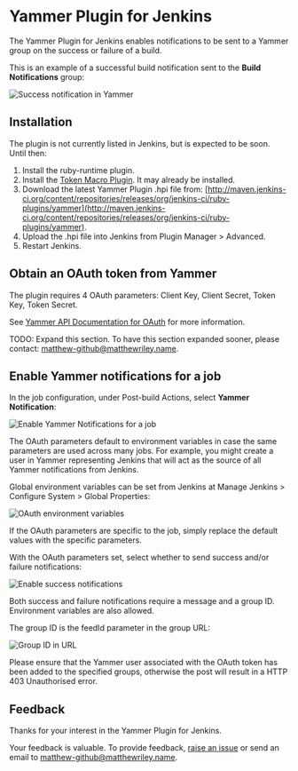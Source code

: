 # Yammer Plugin for Jenkins

The Yammer Plugin for Jenkins enables notifications to be sent to a Yammer group on the success or failure of a build.

This is an example of a successful build notification sent to the __Build Notifications__ group:

![Success notification in Yammer](https://github.com/mattriley/yammer-plugin-for-jenkins/raw/master/readme/success_notification_in_yammer.png)

## Installation

The plugin is not currently listed in Jenkins, but is expected to be soon. Until then:

1. Install the ruby-runtime plugin.
2. Install the [Token Macro Plugin](https://wiki.jenkins-ci.org/display/JENKINS/Token+Macro+Plugin). It may already be installed.
3. Download the latest Yammer Plugin .hpi file from: [http://maven.jenkins-ci.org/content/repositories/releases/org/jenkins-ci/ruby-plugins/yammer](http://maven.jenkins-ci.org/content/repositories/releases/org/jenkins-ci/ruby-plugins/yammer).
4. Upload the .hpi file into Jenkins from Plugin Manager > Advanced.
5. Restart Jenkins.

## Obtain an OAuth token from Yammer

The plugin requires 4 OAuth parameters: Client Key, Client Secret, Token Key, Token Secret.

See [Yammer API Documentation for OAuth](https://developer.yammer.com/api/#oauth) for more information.

TODO: Expand this section. To have this section expanded sooner, please contact: matthew-github@matthewriley.name.

## Enable Yammer notifications for a job

In the job configuration, under Post-build Actions, select __Yammer Notification__:

![Enable Yammer Notifications for a job](https://github.com/mattriley/yammer-plugin-for-jenkins/raw/master/readme/enable_yammer_notifications_for_job.png)

The OAuth parameters default to environment variables in case the same parameters are used across many jobs.
For example, you might create a user in Yammer representing Jenkins that will act as the source of all Yammer notifications from Jenkins.

Global environment variables can be set from Jenkins at Manage Jenkins > Configure System > Global Properties:

![OAuth environment variables](https://github.com/mattriley/yammer-plugin-for-jenkins/raw/master/readme/oauth_environment_variables.png)

If the OAuth parameters are specific to the job, simply replace the default values with the specific parameters.

With the OAuth parameters set, select whether to send success and/or failure notifications:

![Enable success notifications](https://github.com/mattriley/yammer-plugin-for-jenkins/raw/master/readme/enable_success_notifications.png)

Both success and failure notifications require a message and a group ID. Environment variables are also allowed.

The group ID is the feedId parameter in the group URL:

![Group ID in URL](https://github.com/mattriley/yammer-plugin-for-jenkins/raw/master/readme/group_id_in_url.png)

Please ensure that the Yammer user associated with the OAuth token has been added to the specified groups,
otherwise the post will result in a HTTP 403 Unauthorised error.

## Feedback

Thanks for your interest in the Yammer Plugin for Jenkins.

Your feedback is valuable. To provide feedback, [raise an issue](https://github.com/mattriley/yammer-plugin-for-jenkins/issues)
or send an email to matthew-github@matthewriley.name.


